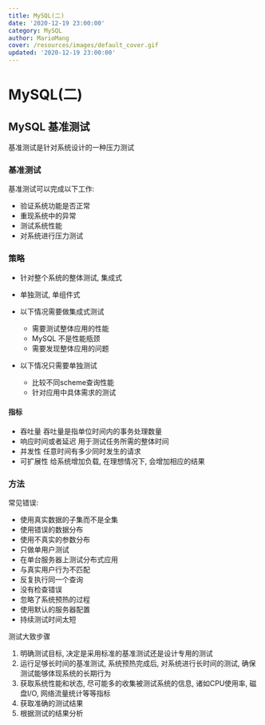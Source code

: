 ```yaml
---
title: MySQL(二)
date: '2020-12-19 23:00:00'
category: MySQL
author: MarioMang
cover: /resources/images/default_cover.gif
updated: '2020-12-19 23:00:00'
---
```


# MySQL(二)

## MySQL 基准测试
基准测试是针对系统设计的一种压力测试

### 基准测试
基准测试可以完成以下工作:
* 验证系统功能是否正常
* 重现系统中的异常
* 测试系统性能
* 对系统进行压力测试

### 策略
* 针对整个系统的整体测试, 集成式
* 单独测试, 单组件式

* 以下情况需要做集成式测试
	* 需要测试整体应用的性能
	* MySQL 不是性能瓶颈
	* 需要发现整体应用的问题

* 以下情况只需要单独测试
	* 比较不同scheme查询性能
	* 针对应用中具体需求的测试

#### 指标

* 吞吐量
	吞吐量是指单位时间内的事务处理数量
* 响应时间或者延迟
	用于测试任务所需的整体时间
* 并发性
	任意时间有多少同时发生的请求
* 可扩展性
	给系统增加负载, 在理想情况下, 会增加相应的结果

### 方法

常见错误:

* 使用真实数据的子集而不是全集
* 使用错误的数据分布
* 使用不真实的参数分布
* 只做单用户测试
* 在单台服务器上测试分布式应用
* 与真实用户行为不匹配
* 反复执行同一个查询
* 没有检查错误
* 忽略了系统预热的过程
* 使用默认的服务器配置
* 持续测试时间太短

测试大致步骤
1. 明确测试目标, 决定是采用标准的基准测试还是设计专用的测试
2. 运行足够长时间的基准测试, 系统预热完成后, 对系统进行长时间的测试, 确保测试能够体现系统的长期行为
3. 获取系统性能和状态, 尽可能多的收集被测试系统的信息, 诸如CPU使用率, 磁盘I/O, 网络流量统计等等指标
4. 获取准确的测试结果
5. 根据测试的结果分析

